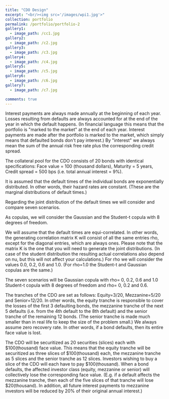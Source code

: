 ```yaml
---
title: "CDO Design"
excerpt: "<br/><img src='/images/wpi1.jpg'>"
collection: portfolio
permalink: /portfolio/portfolio-2
gallery1:
  - image_path: /cc1.jpg  
gallery2:
  - image_path: /c2.jpg   
gallery3:
  - image_path: /c3.jpg 
gallery4:
  - image_path: /c4.jpg 
gallery5:
  - image_path: /c5.jpg    
gallery6:
  - image_path: /c6.jpg 
gallery7:
  - image_path: /c7.jpg 

comments: true
---
```

Interest payments are always made annually at the beginning of each year. Losses resulting from defaults are always accounted for at the end of the year in which the default happens. (In financial language this means that the portfolio is "marked to the market" at the end of each year. Interest payments are made after the portfolio is marked to the market, which simply means that defaulted bonds don't pay interest.) By "interest" we always mean the sum of the annual risk free rate plus the corresponding credit spread.


The collateral pool for the CDO consists of 20 bonds with identical specifications:
Face value = 100 (thousand dollars),
                  Maturity = 5 years,
Credit spread = 500 bps (i.e. total annual interest = 9%).

It is assumed that the default times of the individual bonds are exponentially distributed. In other words, their hazard rates are constant. (These are the marginal distributions of default times.)


Regarding the joint distribution of the default times we will consider and compare seven scenarios.


As copulas, we will consider the Gaussian and the Student-t copula with 8 degrees of freedom.


We will assume that the default times are equi-correlated. In other words, the generating correlation matrix K will consist of all the same entries rho, except for the diagonal entries, which are always ones. Please note that the matrix K is the one that you will need to generate the joint distributions. (In case of the student distribution the resulting actual correlations also depend on nu, but this will not affect your calculations.) For rho we will consider the values 0.0, 0.2, 0.6 and 1.0. (For rho=1.0 the Student-t and Gaussian copulas are the same.)


The seven scenarios will be
     Gaussian copula with rho= 0, 0.2, 0.6 and 1.0
     Student-t copula with 8 degrees of freedom and rho= 0, 0.2 and  0.6.
 

The tranches of the CDO are set as follows:
     Equity=3/20,
     Mezzanine=5/20 and
     Senior=12/20.
In other words, the equity tranche is responsible to cover the losses of the first 3 defaulting bonds, the mezzanine tranche of the next 5 defaults (i.e. from the 4th default to the 8th default) and the senior tranche of the remaining 12 bonds. (The senior tranche is made much smaller than in real life to keep the size of the problem small.) We always assume zero recovery rate. In other words, if a bond defaults, then its entire face value is lost.


The CDO will be securitized as 20 securities (slices) each with $100(thousand) face value. This means that the equity tranche will be securitized as three slices of $100(thousand) each, the mezzanine tranche as 5 slices and the senior tranche as 12 slices. Investors wishing to buy a slice of the CDO will each have to pay $100(thousand). When a bond defaults, the affected investor class (equity, mezzanine or senior) will collectively lose the corresponding face value. (E.g. if a default affects the mezzanine tranche, then each of the five slices of that tranche will lose $20(thousand). In addition, all future interest payments to mezzanine investors will be reduced by 20% of their original annual interest.)


